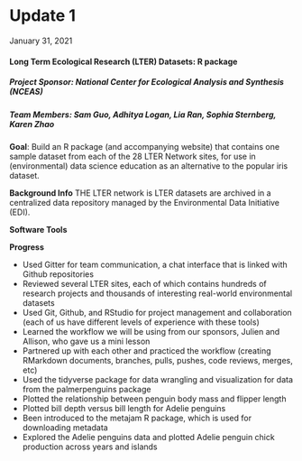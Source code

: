 
# Update 1
January 31, 2021

#### Long Term Ecological Research (LTER) Datasets: R package
##### Project Sponsor: National Center for Ecological Analysis and Synthesis (NCEAS) 
##### Team Members: Sam Guo, Adhitya Logan, Lia Ran, Sophia Sternberg, Karen Zhao

**Goal**: 
Build an R package (and accompanying website) that contains one sample dataset from each of the 28 LTER Network sites, for use in (environmental) data science education as an alternative to the popular iris dataset. 


**Background Info**
THE LTER network is 
LTER datasets are archived in a centralized data repository managed by the Environmental Data Initiative (EDI).


**Software Tools**



**Progress**

- Used Gitter for team communication, a chat interface that is linked with Github repositories
- Reviewed several LTER sites, each of which contains hundreds of research projects and thousands of interesting real-world environmental datasets
- Used Git, Github, and RStudio for project management and collaboration (each of us have different levels of experience with these tools)
- Learned the workflow we will be using from our sponsors, Julien and Allison, who gave us a mini lesson
- Partnered up with each other and practiced the workflow (creating RMarkdown documents, branches, pulls, pushes, code reviews, merges, etc)
- Used the tidyverse package for data wrangling and visualization for data from the palmerpenguins package
- Plotted the relationship between penguin body mass and flipper length 
- Plotted bill depth versus bill length for Adelie penguins
- Been introduced to the metajam R package, which is used for downloading metadata
- Explored the Adelie penguins data and plotted Adelie penguin chick production across years and islands

